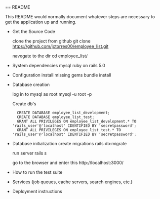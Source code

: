 == README
 
 This README would normally document whatever steps are necessary to get the
 application up and running.
 
 
 
 * Get the Source Code
 
     clone the project from github
         git clone https://github.com/jctorres00/employee_list.git
 
     navegate to the dir
         cd employee_list/
 
 * System dependencies
     mysql
     ruby on rails 5.0
 
 * Configuration
     install missing gems
         bundle install
 
 
 
 * Database creation
 
     log in to mysql as root
         mysql -u root -p
 
 
     Create db's
 
         CREATE DATABASE employee_list_development;
         CREATE DATABASE employee_list_test;
         GRANT ALL PRIVILEGES ON employee_list_development.* TO 'rails_user'@'localhost' IDENTIFIED BY 'secretpassword';
         GRANT ALL PRIVILEGES ON employee_list_test.* TO 'rails_user'@'localhost' IDENTIFIED BY 'secretpassword';
 
 
 * Database initialization
     create migrations
         rails db:migrate
 
     run server
         rails s
 
 
     go to the browser and enter this
         http://localhost:3000/
 
 
 
 * How to run the test suite
 
 * Services (job queues, cache servers, search engines, etc.)
 
 * Deployment instructions
